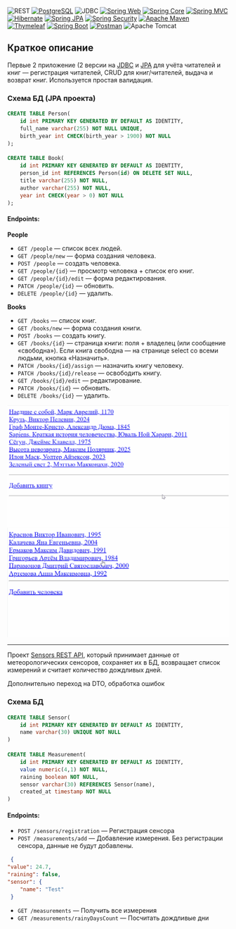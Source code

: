 ![REST](https://img.shields.io/badge/REST-API-brightgreen)
[![PostgreSQL](https://img.shields.io/badge/PostgreSQL-logo-316192?logo=postgresql)](https://www.postgresql.org/)
![JDBC](https://img.shields.io/badge/JDBC-Template-red)
[![Spring Web](https://img.shields.io/badge/Spring%20Web-logo-6DB33F?logo=spring)](https://spring.io/projects/spring-framework)
[![Spring Core](https://img.shields.io/badge/Spring%20Core-logo-6DB33F?logo=spring)](https://spring.io/projects/spring-framework)
[![Spring MVC](https://img.shields.io/badge/Spring%20MVC-logo-6DB33F?logo=spring)](https://spring.io/projects/spring-framework)
[![Hibernate](https://img.shields.io/badge/Hibernate-logo-59666C?logo=hibernate)](https://hibernate.org/)
[![Spring JPA](https://img.shields.io/badge/Spring%20JPA-logo-6DB33F?logo=spring)](https://spring.io/projects/spring-data-jpa)
[![Spring Security](https://img.shields.io/badge/Spring%20Security-logo-6DB33F?logo=spring)](https://spring.io/projects/spring-security)
[![Apache Maven](https://img.shields.io/badge/Apache%20Maven-logo-C71A36?logo=apache-maven)](https://maven.apache.org/)
[![Thymeleaf](https://img.shields.io/badge/Thymeleaf-logo-005C00?logo=thymeleaf)](https://www.thymeleaf.org/)
[![Spring Boot](https://img.shields.io/badge/Spring%20Boot-logo-6DB33F?logo=spring)](https://spring.io/projects/spring-boot)
[![Postman](https://img.shields.io/badge/Postman-logo-FF6C37?logo=postman)](https://www.postman.com/)
![Apache Tomcat](https://img.shields.io/badge/apache%20tomcat-%23F8DC75.svg?logo=apache-tomcat&logoColor=black)

## Краткое описание

Первые 2 приложение (2 версии на [JDBC](https://github.com/mant1COREX/pet-projects-java/tree/master/bookkeeping-jdbc) и [JPA](https://github.com/mant1COREX/pet-projects-java/tree/master/bookkeeping-jpa) 
для учёта читателей и книг — регистрация читателей, CRUD для книг/читателей, выдача и возврат книг. Используется простая валидация.

### Схема БД (JPA проекта)
```sql
CREATE TABLE Person(
	id int PRIMARY KEY GENERATED BY DEFAULT AS IDENTITY,
	full_name varchar(255) NOT NULL UNIQUE,
	birth_year int CHECK(birth_year > 1900) NOT NULL
);

CREATE TABLE Book(
	id int PRIMARY KEY GENERATED BY DEFAULT AS IDENTITY,
	person_id int REFERENCES Person(id) ON DELETE SET NULL,
	title varchar(255) NOT NULL,
	author varchar(255) NOT NULL,
	year int CHECK(year > 0) NOT NULL
);
```

#### Endpoints:

**People**
- `GET /people` — список всех людей.
- `GET /people/new` — форма создания человека.
- `POST /people` — создать человека.
- `GET /people/{id}` — просмотр человека + список его книг.
- `GET /people/{id}/edit` — форма редактирования.
- `PATCH /people/{id}` — обновить.
- `DELETE /people/{id}` — удалить.

**Books**
- `GET /books` — список книг.
- `GET /books/new` — форма создания книги.
- `POST /books` — создать книгу.
- `GET /books/{id}` — страница книги: поля + владелец (или сообщение «свободна»). Если книга свободна — на странице select со всеми людьми, кнопка «Назначить».
- `PATCH /books/{id}/assign` — назначить книгу человеку.
- `PATCH /books/{id}/release` — освободить книгу.
- `GET /books/{id}/edit` — редактирование.
- `PATCH /books/{id}` — обновить.
- `DELETE /books/{id}` — удалить.

![books](https://raw.githubusercontent.com/mant1COREX/pet-projects-java/refs/heads/master/books.gif)
![people](https://raw.githubusercontent.com/mant1COREX/pet-projects-java/refs/heads/master/people.gif)


------

Проект [Sensors REST API](https://github.com/mant1COREX/pet-projects-java/tree/master/SensorsService),
который принимает данные от метеорологических сенсоров, сохраняет их в БД, возвращает список измерений и считает количество дождливых дней.

Дополнительно переход на DTO, обработка ошибок

### Схема БД
```sql
CREATE TABLE Sensor(
	id int PRIMARY KEY GENERATED BY DEFAULT AS IDENTITY,
	name varchar(30) UNIQUE NOT NULL
)

CREATE TABLE Measurement(
	id int PRIMARY KEY GENERATED BY DEFAULT AS IDENTITY,
	value numeric(4,1) NOT NULL,
	raining boolean NOT NULL,
	sensor varchar(30) REFERENCES Sensor(name),
	created_at timestamp NOT NULL
)
```

#### Endpoints:
- `POST /sensors/registration` — Регистрация сенсора
- `POST /measurements/add` — Добавление измерения. Без регистрации сенсора, данные не будут добавлены.
```json
 {
"value": 24.7,
"raining": false,
"sensor": {
    "name": "Test"
 }
```
- `GET /measurements` — Получить все измерения
- `GET /measurements/rainyDaysCount` — Посчитать дождливые дни
